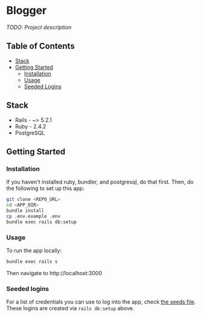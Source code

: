 # Blogger

*TODO: Project description*

## Table of Contents

- [Stack](#stack)
- [Getting Started](#getting-started)
  - [Installation](#installation)
  - [Usage](#usage)
  - [Seeded Logins](#seeded-logins)

## Stack

- Rails - ~> 5.2.1
- Ruby - 2.4.2
- PostgreSQL

## Getting Started

### Installation

If you haven't installed ruby, bundler, and postgresql, do that first. Then, do the following to
set up this app:

```sh
git clone <REPO_URL>
cd <APP_DIR>
bundle install
cp .env.example .env
bundle exec rails db:setup
```

### Usage

To run the app locally:

```sh
bundle exec rails s
```
Then navigate to http://localhost:3000

### Seeded logins

For a list of credentials you can use to log into the app, check [the seeds file](db/seeds.rb).
These logins are created via `rails db:setup` above.
